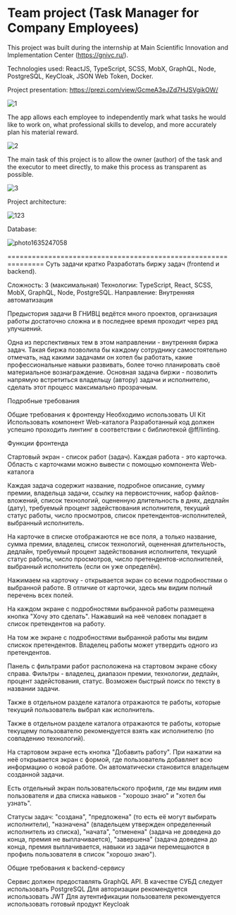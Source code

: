 # Team project (Task Manager for Company Employees) 

This project was built during the internship at Main Scientific Innovation and Implementation Center (https://gnivc.ru/).

Technologies used: ReactJS, TypeScript, SCSS, MobX, GraphQL, Node, PostgreSQL, KeyCloak, JSON Web Token, Docker.

Project presentation: https://prezi.com/view/GcmeA3eJZd7HJSVgikOW/

![1](https://user-images.githubusercontent.com/42185328/139222644-e5ad70a5-10a4-4ecc-ac66-be955a9911c3.png)


The app allows each employee to independently mark what tasks he would like to work on, what professional skills to develop, and more accurately plan his material reward.

![2](https://user-images.githubusercontent.com/42185328/139222691-df20ad1b-10d1-4ac2-8768-e5b8134f4c4a.png)


The main task of this project is to allow the owner (author) of the task and the executor to meet directly, to make this process as transparent as possible.

![3](https://user-images.githubusercontent.com/42185328/139222716-52e4af49-028f-4576-a3a0-46a2e7180424.png)


Project architecture:

![123](https://user-images.githubusercontent.com/42185328/139225446-c81e868f-6200-493b-ac6d-d0c23d85d715.jpg)


Database:

![photo1635247058](https://user-images.githubusercontent.com/42185328/139225536-a4766f9f-9067-46af-8d67-2e27d7e5a568.jpeg)

===============================================================
Суть задачи кратко
Разработать биржу задач (frontend и backend).

Сложность: 3 (максимальная)
Технологии: TypeScript, React, SCSS, MobX, GraphQL, Node, PostgreSQL.
Направление: Внутренняя автоматизация

Предыстория задачи
В ГНИВЦ ведётся много проектов,
организация работы достаточно сложна и в последнее время проходит через ряд улучшений.

Одна из перспективных тем в этом направлении - внутренняя биржа задач. Такая биржа позволила бы каждому сотруднику самостоятельно отмечать, над какими задачами он хотел бы работать, какие профессиональные навыки развивать, более точно планировать своё материальное вознаграждение. Основная задача биржи -
позволить напрямую встретиться владельцу (автору) задачи и исполнителю,
сделать этот процесс максимально прозрачным.

Подробные требования

Общие требования к фронтенду
Необходимо использовать UI Kit
Использовать компонент Web-каталога
Разработанный код должен успешно проходить линтинг в соответствии с библиотекой @ff/linting.

Функции фронтенда

Стартовый экран - список работ (задач). Каждая работа - это карточка. Область с карточками можно вывести с помощью компонента Web-каталога

Каждая задача содержит название, подробное описание, сумму премии, владельца задачи, ссылку на первоисточник, набор файлов-вложений, список технологий, оцененную длительность в днях, дедлайн (дату), требуемый процент задействования исполнителя, текущий статус работы, число просмотров, список претендентов-исполнителей, выбранный исполнитель.

На карточке в списке отображаются не все поля, а только название, сумма премии, владелец, список технологий, оцененная длительность, дедлайн, требуемый процент задействования исполнителя, текущий статус работы, число просмотров, число претендентов-исполнителей, выбранный исполнитель (если он уже определён).

Нажимаем на карточку - открывается экран со всеми подробностями о выбранной работе. В отличие от карточки, здесь мы видим полный перечень всех полей.

На каждом экране с подробностями выбранной работы размещена кнопка "Хочу это сделать". Нажавший на неё человек попадает в список претендентов на работу.

На том же экране с подробностями выбранной работы мы видим спискок претендентов. Владелец работы может утвердить одного из претендентов.

Панель с фильтрами работ расположена на стартовом экране сбоку справа. Фильтры - владелец, диапазон премии, технологии, дедлайн, процент задейстования, статус. Возможен быстрый поиск по тексту в названии задачи.

Также в отдельном разделе каталога отражаются те работы, которые текущий пользователь выбрал как исполнитель.

Также в отдельном разделе каталога отражаются те работы, которые текущему пользователю рекомендуется взять как исполнителю (по совпадению технологий).

На стартовом экране есть кнопка "Добавить работу". При нажатии на неё открывается экран с формой, где пользователь добавляет всю информацию о новой работе. Он автоматически становится владельцем созданной задачи.

Есть отдельный экран пользовательского профиля, где мы видим имя пользователя и два списка навыков - "хорошо знаю" и "хотел бы узнать".

Статусы задач: "создана", "предложена" (то есть её могут выбирать исполнители), "назначена" (владельцем утвержден определенный исполнитель из списка), "начата", "отменена" (задача не доведена до конца, премия не выплачивается), "завершена" (задача доведена до конца, премия выплачивается, навыки из задачи перемещаются в профиль пользователя в список "хорошо знаю").

Общие требования к backend-сервису

Сервис должен предоставлять GraphQL API.
В качестве СУБД следует использовать PostgreSQL
Для авторизации рекомендуется использовать JWT
Для аутентификации пользователя рекомендуется использовать готовый продукт Keycloak
